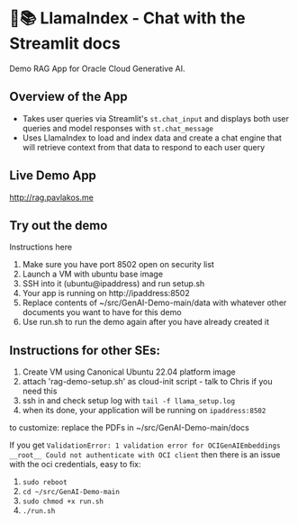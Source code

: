 # 🦙📚 LlamaIndex - Chat with the Streamlit docs

Demo RAG App for Oracle Cloud Generative AI. 

## Overview of the App

- Takes user queries via Streamlit's `st.chat_input` and displays both user queries and model responses with `st.chat_message`
- Uses LlamaIndex to load and index data and create a chat engine that will retrieve context from that data to respond to each user query

## Live Demo App

http://rag.pavlakos.me


## Try out the demo

Instructions here
1. Make sure you have port 8502 open on security list
2. Launch a VM with ubuntu base image
3. SSH into it (ubuntu@ipaddress) and run setup.sh
4. Your app is running on http://ipaddress:8502
5. Replace contents of ~/src/GenAI-Demo-main/data with whatever other documents you want to have for this demo
6. Use run.sh to run the demo again after you have already created it


## Instructions for other SEs: 

1. Create VM using Canonical Ubuntu 22.04 platform image
2. attach 'rag-demo-setup.sh' as cloud-init script - talk to Chris if you need this
3. ssh in and check setup log with `tail -f llama_setup.log`
4. when its done, your application will be running on `ipaddress:8502`

to customize: replace the PDFs in ~/src/GenAI-Demo-main/docs

If you get `ValidationError: 1 validation error for OCIGenAIEmbeddings __root__ Could not authenticate with OCI client` then there is an issue with the oci credentials, easy to fix:

1. `sudo reboot`
2. `cd ~/src/GenAI-Demo-main`
3. `sudo chmod +x run.sh`
4. `./run.sh`

